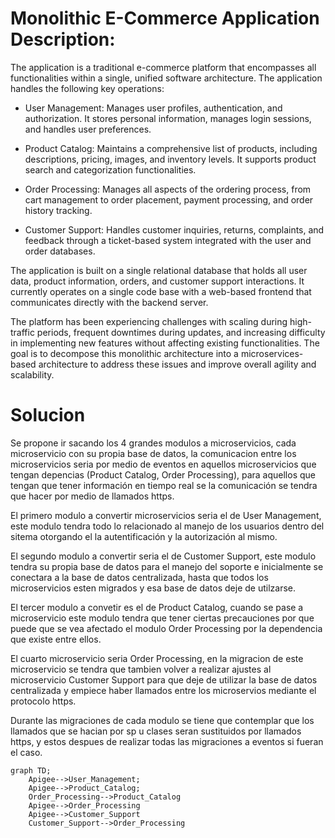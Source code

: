 # Monolithic E-Commerce Application Description:

The application is a traditional e-commerce platform that encompasses all functionalities within a single, unified software architecture. The application handles the following key operations:

- User Management: Manages user profiles, authentication, and authorization. It stores personal information, manages login sessions, and handles user preferences.

- Product Catalog: Maintains a comprehensive list of products, including descriptions, pricing, images, and inventory levels. It supports product search and categorization functionalities.

- Order Processing: Manages all aspects of the ordering process, from cart management to order placement, payment processing, and order history tracking.

- Customer Support: Handles customer inquiries, returns, complaints, and feedback through a ticket-based system integrated with the user and order databases.

The application is built on a single relational database that holds all user data, product information, orders, and customer support interactions. It currently operates on a single code base with a web-based frontend that communicates directly with the backend server.

The platform has been experiencing challenges with scaling during high-traffic periods, frequent downtimes during updates, and increasing difficulty in implementing new features without affecting existing functionalities. The goal is to decompose this monolithic architecture into a microservices-based architecture to address these issues and improve overall agility and scalability.

# Solucion

Se propone ir sacando los 4 grandes modulos a microservicios, cada microservicio con su propia base de datos, la comunicacion entre los microservicios seria por medio de eventos en aquellos microservicios que tengan depencias (Product Catalog, Order Processing), para aquellos que tengan que tener información en tiempo real se la comunicación se tendra que hacer por medio de llamados https.

El primero modulo a convertir microservicios seria el de User Management, este
modulo tendra todo lo relacionado al manejo de los usuarios dentro del sitema otorgando el la autentificación y la autorización al mismo.

El segundo modulo a convertir seria el de Customer Support, este modulo tendra su propia base de datos para el manejo del soporte e inicialmente se conectara a la base de datos centralizada, hasta que todos los microservicios esten migrados y esa base de datos deje de utilzarse.

El tercer modulo a convetir es el de Product Catalog, cuando se pase a microservicio este modulo tendra que tener ciertas precauciones por que puede que se vea afectado el modulo Order Processing por la dependencia que existe entre ellos.

El cuarto microservicio seria Order Processing, en la migracion de este microservicio se tendra que tambien volver a realizar ajustes al microservicio Customer Support para que deje de utilizar la base de datos centralizada y empiece haber llamados entre los microservios mediante el protocolo https.

Durante las migraciones de cada modulo se tiene que contemplar que los llamados que se hacian por sp u clases seran sustituidos por llamados https, y estos despues de realizar todas las migraciones a eventos si fueran el caso.

```mermaid
graph TD;
    Apigee-->User_Management;
    Apigee-->Product_Catalog;
    Order_Processing-->Product_Catalog
    Apigee-->Order_Processing
    Apigee-->Customer_Support
    Customer_Support-->Order_Processing
```

